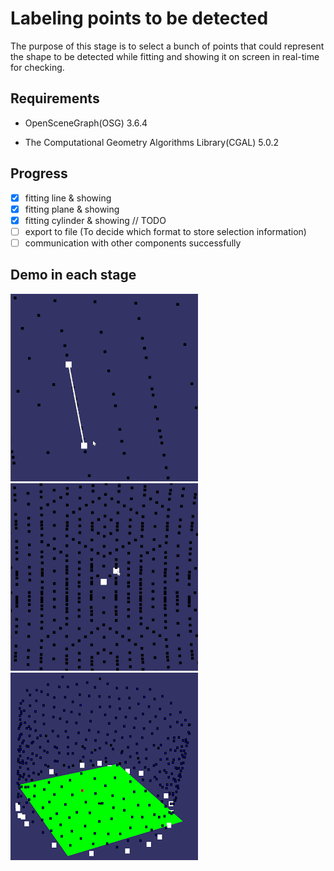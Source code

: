 # Labeling points to be detected

The purpose of this stage is to select a bunch of points that could represent the shape to be detected while fitting and showing it on screen in real-time for checking.

## Requirements

- OpenSceneGraph(OSG) 3.6.4

- The Computational Geometry Algorithms Library(CGAL) 5.0.2

## Progress

- [x] fitting line & showing
- [x] fitting plane & showing
- [x] fitting cylinder & showing // TODO
- [ ] export to file (To decide which format to store selection information)
- [ ] communication with other components successfully

## Demo in each stage

![demo1](./demo/pick_points.gif)![demo2](./demo/pick_plane.gif)![demo3](./demo/marking_cylinder.png)
